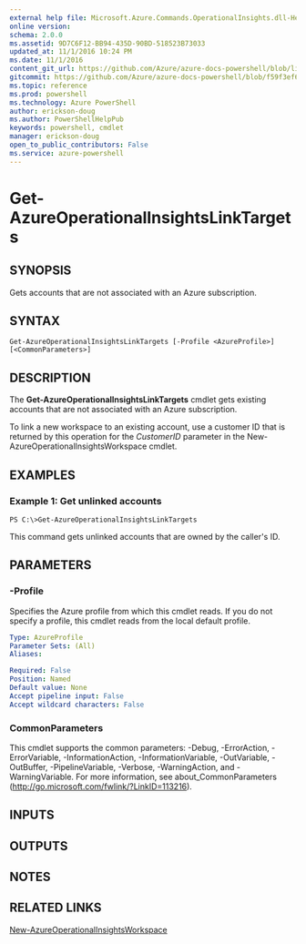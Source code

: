 ```yaml
---
external help file: Microsoft.Azure.Commands.OperationalInsights.dll-Help.xml
online version: 
schema: 2.0.0
ms.assetid: 9D7C6F12-BB94-435D-90BD-518523B73033
updated_at: 11/1/2016 10:24 PM
ms.date: 11/1/2016
content_git_url: https://github.com/Azure/azure-docs-powershell/blob/live/azureps-cmdlets-docs/ResourceManager/AzureRM.OperationalInsights/v0.9.8/Get-AzureOperationalInsightsLinkTargets.md
gitcommit: https://github.com/Azure/azure-docs-powershell/blob/f59f3ef60bc592383812213e69fd77ba950759ed/azureps-cmdlets-docs/ResourceManager/AzureRM.OperationalInsights/v0.9.8/Get-AzureOperationalInsightsLinkTargets.md
ms.topic: reference
ms.prod: powershell
ms.technology: Azure PowerShell
author: erickson-doug
ms.author: PowerShellHelpPub
keywords: powershell, cmdlet
manager: erickson-doug
open_to_public_contributors: False
ms.service: azure-powershell
---
```


# Get-AzureOperationalInsightsLinkTargets

## SYNOPSIS
Gets accounts that are not associated with an Azure subscription.

## SYNTAX

```
Get-AzureOperationalInsightsLinkTargets [-Profile <AzureProfile>] [<CommonParameters>]
```

## DESCRIPTION
The **Get-AzureOperationalInsightsLinkTargets** cmdlet gets existing accounts that are not associated with an Azure subscription.

To link a new workspace to an existing account, use a customer ID that is returned by this operation for the *CustomerID* parameter in the New-AzureOperationalInsightsWorkspace cmdlet.

## EXAMPLES

### Example 1: Get unlinked accounts
```
PS C:\>Get-AzureOperationalInsightsLinkTargets
```

This command gets unlinked accounts that are owned by the caller's ID.

## PARAMETERS

### -Profile
Specifies the Azure profile from which this cmdlet reads.
If you do not specify a profile, this cmdlet reads from the local default profile.

```yaml
Type: AzureProfile
Parameter Sets: (All)
Aliases: 

Required: False
Position: Named
Default value: None
Accept pipeline input: False
Accept wildcard characters: False
```

### CommonParameters
This cmdlet supports the common parameters: -Debug, -ErrorAction, -ErrorVariable, -InformationAction, -InformationVariable, -OutVariable, -OutBuffer, -PipelineVariable, -Verbose, -WarningAction, and -WarningVariable. For more information, see about_CommonParameters (http://go.microsoft.com/fwlink/?LinkID=113216).

## INPUTS

## OUTPUTS

## NOTES

## RELATED LINKS

[New-AzureOperationalInsightsWorkspace](xref:ResourceManager/AzureRM.OperationalInsights/v0.9.8/New-AzureOperationalInsightsWorkspace.md)


